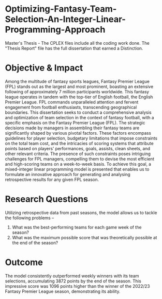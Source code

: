 # Optimizing-Fantasy-Team-Selection-An-Integer-Linear-Programming-Approach
Master's Thesis -
The CPLEX files include all the coding work done. The "Thesis Report" file has the full dissertation that earned a Distinction.

# Objective & Impact
Among the multitude of fantasy sports leagues, Fantasy Premier League (FPL) stands out as the largest and most prominent, boasting an extensive following of approximately 7 million participants worldwide. This fantasy league operates in tandem with the top-tier of English football, the English Premier League. FPL commands unparalleled attention and fervent engagement from football enthusiasts, transcending geographical boundaries. This dissertation seeks to conduct a comprehensive analysis and optimization of team selection in the context of fantasy football, with a specific emphasis on the Fantasy Premier League (FPL). The strategic decisions made by managers in assembling their fantasy teams are significantly shaped by various pivotal factors. These factors encompass guidelines for player selection, budgetary limitations that impose constraints on the total team cost, and the intricacies of scoring systems that attribute points based on players' performances, goals, assists, clean sheets, and other relevant criteria. The presence of such constraints poses intriguing challenges for FPL managers, compelling them to devise the most efficient and high-scoring teams on a week-to-week basis.
To achieve this goal, a mixed-integer linear programming model is presented that enables us to formulate an innovative approach for generating and analysing retrospective results for any given FPL season. 


# Research Questions
Utilizing retrospective data from past seasons, the model allows us to tackle the following problems –
1. What was the best-performing teams for each game week of the season?
2. What was the maximum possible score that was theoretically possible at the end of the season?

# Outcome

The model consistently outperformed weekly winners with its team selections, accumulating 3872 points by the end of the season. This impressive score was 1096 points higher than the winner of the 2022/23 Fantasy Premier League season, demonstrating its ability.

